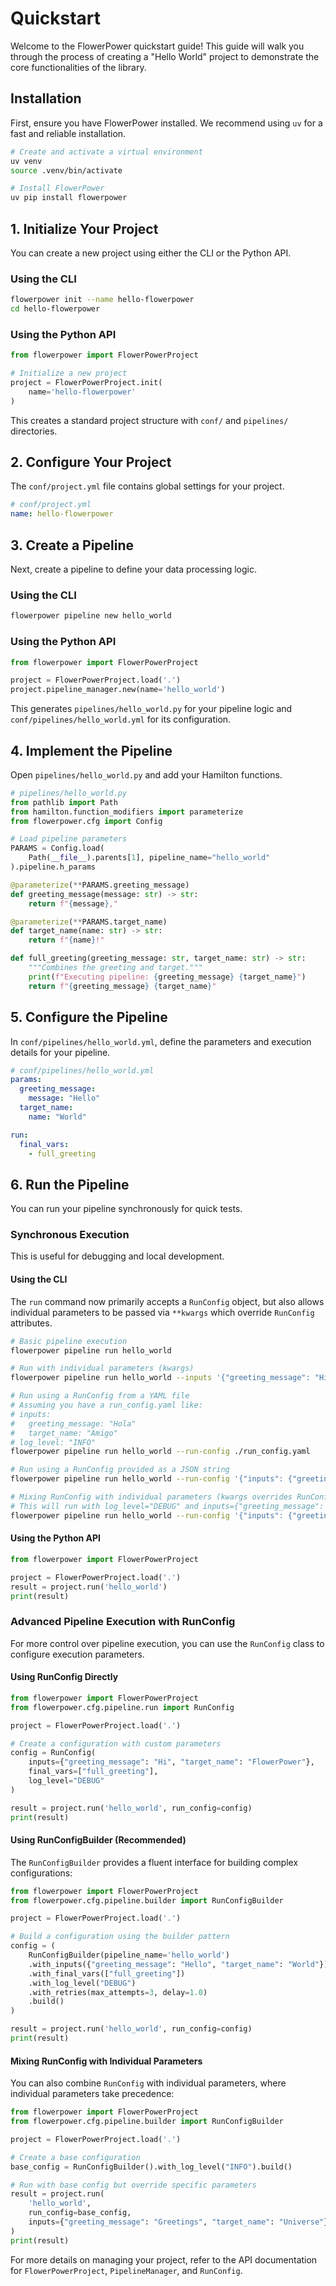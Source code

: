 # Quickstart

Welcome to the FlowerPower quickstart guide! This guide will walk you through the process of creating a "Hello World" project to demonstrate the core functionalities of the library.

## Installation

First, ensure you have FlowerPower installed. We recommend using `uv` for a fast and reliable installation.

```bash
# Create and activate a virtual environment
uv venv
source .venv/bin/activate

# Install FlowerPower
uv pip install flowerpower
```

## 1. Initialize Your Project

You can create a new project using either the CLI or the Python API.

### Using the CLI

```bash
flowerpower init --name hello-flowerpower
cd hello-flowerpower
```

### Using the Python API

```python
from flowerpower import FlowerPowerProject

# Initialize a new project
project = FlowerPowerProject.init(
    name='hello-flowerpower'
)
```

This creates a standard project structure with `conf/` and `pipelines/` directories.

## 2. Configure Your Project

The `conf/project.yml` file contains global settings for your project.

```yaml
# conf/project.yml
name: hello-flowerpower
```

## 3. Create a Pipeline

Next, create a pipeline to define your data processing logic.

### Using the CLI

```bash
flowerpower pipeline new hello_world
```

### Using the Python API

```python
from flowerpower import FlowerPowerProject

project = FlowerPowerProject.load('.')
project.pipeline_manager.new(name='hello_world')
```

This generates `pipelines/hello_world.py` for your pipeline logic and `conf/pipelines/hello_world.yml` for its configuration.

## 4. Implement the Pipeline

Open `pipelines/hello_world.py` and add your Hamilton functions.

```python
# pipelines/hello_world.py
from pathlib import Path
from hamilton.function_modifiers import parameterize
from flowerpower.cfg import Config

# Load pipeline parameters
PARAMS = Config.load(
    Path(__file__).parents[1], pipeline_name="hello_world"
).pipeline.h_params

@parameterize(**PARAMS.greeting_message)
def greeting_message(message: str) -> str:
    return f"{message},"

@parameterize(**PARAMS.target_name)
def target_name(name: str) -> str:
    return f"{name}!"

def full_greeting(greeting_message: str, target_name: str) -> str:
    """Combines the greeting and target."""
    print(f"Executing pipeline: {greeting_message} {target_name}")
    return f"{greeting_message} {target_name}"
```

## 5. Configure the Pipeline

In `conf/pipelines/hello_world.yml`, define the parameters and execution details for your pipeline.

```yaml
# conf/pipelines/hello_world.yml
params:
  greeting_message:
    message: "Hello"
  target_name:
    name: "World"

run:
  final_vars:
    - full_greeting

```

## 6. Run the Pipeline

You can run your pipeline synchronously for quick tests.

### Synchronous Execution

This is useful for debugging and local development.

#### Using the CLI

The `run` command now primarily accepts a `RunConfig` object, but also allows individual parameters to be passed via `**kwargs` which override `RunConfig` attributes.

```bash
# Basic pipeline execution
flowerpower pipeline run hello_world

# Run with individual parameters (kwargs)
flowerpower pipeline run hello_world --inputs '{"greeting_message": "Hi", "target_name": "FlowerPower"}' --final-vars '["full_greeting"]' --log-level DEBUG

# Run using a RunConfig from a YAML file
# Assuming you have a run_config.yaml like:
# inputs:
#   greeting_message: "Hola"
#   target_name: "Amigo"
# log_level: "INFO"
flowerpower pipeline run hello_world --run-config ./run_config.yaml

# Run using a RunConfig provided as a JSON string
flowerpower pipeline run hello_world --run-config '{"inputs": {"greeting_message": "Bonjour", "target_name": "Monde"}, "log_level": "INFO"}'

# Mixing RunConfig with individual parameters (kwargs overrides RunConfig)
# This will run with log_level="DEBUG" and inputs={"greeting_message": "Howdy", "target_name": "Partner"}
flowerpower pipeline run hello_world --run-config '{"inputs": {"greeting_message": "Original", "target_name": "Value"}, "log_level": "INFO"}' --inputs '{"greeting_message": "Howdy", "target_name": "Partner"}' --log-level DEBUG
```

#### Using the Python API

```python
from flowerpower import FlowerPowerProject

project = FlowerPowerProject.load('.')
result = project.run('hello_world')
print(result)
```

### Advanced Pipeline Execution with RunConfig

For more control over pipeline execution, you can use the `RunConfig` class to configure execution parameters.

#### Using RunConfig Directly

```python
from flowerpower import FlowerPowerProject
from flowerpower.cfg.pipeline.run import RunConfig

project = FlowerPowerProject.load('.')

# Create a configuration with custom parameters
config = RunConfig(
    inputs={"greeting_message": "Hi", "target_name": "FlowerPower"},
    final_vars=["full_greeting"],
    log_level="DEBUG"
)

result = project.run('hello_world', run_config=config)
print(result)
```

#### Using RunConfigBuilder (Recommended)

The `RunConfigBuilder` provides a fluent interface for building complex configurations:

```python
from flowerpower import FlowerPowerProject
from flowerpower.cfg.pipeline.builder import RunConfigBuilder

project = FlowerPowerProject.load('.')

# Build a configuration using the builder pattern
config = (
    RunConfigBuilder(pipeline_name='hello_world')
    .with_inputs({"greeting_message": "Hello", "target_name": "World"})
    .with_final_vars(["full_greeting"])
    .with_log_level("DEBUG")
    .with_retries(max_attempts=3, delay=1.0)
    .build()
)

result = project.run('hello_world', run_config=config)
print(result)
```

#### Mixing RunConfig with Individual Parameters

You can also combine `RunConfig` with individual parameters, where individual parameters take precedence:

```python
from flowerpower import FlowerPowerProject
from flowerpower.cfg.pipeline.builder import RunConfigBuilder

project = FlowerPowerProject.load('.')

# Create a base configuration
base_config = RunConfigBuilder().with_log_level("INFO").build()

# Run with base config but override specific parameters
result = project.run(
    'hello_world',
    run_config=base_config,
    inputs={"greeting_message": "Greetings", "target_name": "Universe"}
)
print(result)
```

For more details on managing your project, refer to the API documentation for `FlowerPowerProject`, `PipelineManager`, and `RunConfig`.